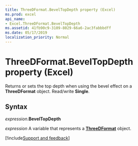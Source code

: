 ```yaml
---
title: ThreeDFormat.BevelTopDepth property (Excel)
ms.prod: excel
api_name:
- Excel.ThreeDFormat.BevelTopDepth
ms.assetid: 41fb90c9-3109-8029-66a6-2ac3fabbbdff
ms.date: 05/17/2019
localization_priority: Normal
---
```



# ThreeDFormat.BevelTopDepth property (Excel)

Returns or sets the top depth when using the bevel effect on a **ThreeDFormat** object. Read/write **Single**.


## Syntax

_expression_.**BevelTopDepth**

_expression_ A variable that represents a **[ThreeDFormat](Excel.ThreeDFormat.md)** object.




[!include[Support and feedback](~/includes/feedback-boilerplate.md)]